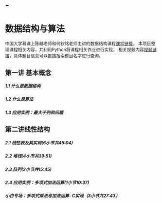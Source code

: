 # -
# 数据结构与算法
 中国大学慕课上陈越老师和何钦铭老师主讲的数据结构课程[课程链接](https://www.icourse163.org/course/zju0901-93001?from=study)，
 本项目整理课程相关内容，并利用Python将课程相关作业进行实现，
 相关视频内容[视频链接](https://www.bilibili.com/video/av18586085?from=search&seid=3036863598612909610)，具体题目信息可以直接搜索题目名字进行查询。
## 第一讲 基本概念
##### 1.1 什么是数据结构
##### 1.2 什么是算法
##### 1.3 应用实例：最大子列和问题
## 第二讲线性结构
##### 2.1 线性表及其实现(6小节共45:04)
##### 2.2 堆栈(4小节共39:51)
##### 2.3 队列(2小节共15:45)
##### 2.4 应用实例：多项式加法运算(1小节10:37)
##### 小白专场：多项式乘法与加法运算- C实现（3小节共27:43）
